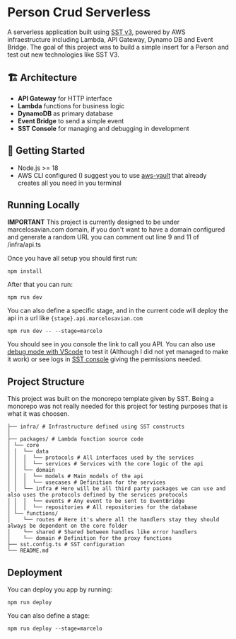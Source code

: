 # Person Crud Serverless

A serverless application built using [SST v3](https://docs.sst.dev), powered by AWS infraestructure including Lambda, API Gateway, Dynamo DB and Event Bridge. The goal of this project was to build a simple insert for a Person and test out new technologies like SST V3.

## 🏗 Architecture

- **API Gateway** for HTTP interface
- **Lambda** functions for business logic
- **DynamoDB** as primary database
- **Event Bridge** to send a simple event
- **SST Console** for managing and debugging in development

## 🚀 Getting Started

- Node.js >= 18
- AWS CLI configured (I suggest you to use [aws-vault](https://github.com/99designs/aws-vault) that already creates all you need in you terminal

## Running Locally

**IMPORTANT**
This project is currently designed to be under marcelosavian.com domain, if you don't want to have a domain configured and generate a random URL you can comment out line 9 and 11 of /infra/api.ts 

Once you have all setup you should first run:

```
npm install
```

After that you can run:

```
npm run dev
```

You can also define a specific stage, and in the current code will deploy the api in a url like `{stage}.api.marcelosavian.com`
```
npm run dev -- --stage=marcelo
```

You should see in you console the link to call you API. You can also use [debug mode with VScode](https://sst.dev/docs/live/#breakpoints) to test it (Although I did not yet managed to make it work) or see logs in [SST console](https://console.sst.dev/) giving the permissions needed.

## Project Structure

This project was built on the monorepo template given by SST. Being a monorepo was not really needed for this project for testing purposes that is what it was choosen.

```plaintext . 
├── infra/ # Infrastructure defined using SST constructs 
│
├── packages/ # Lambda function source code 
│ └── core
│ │  └── data
│ │  │  └── protocols # All interfaces used by the services 
│ │  │  └── services # Services with the core logic of the api 
│ │  └── domain 
│ │  │  └── models # Main models of the api 
│ │  │  └── usecases # Definition for the services 
│ │  └── infra # Here will be all third party packages we can use and also uses the protocols defined by the services protocols 
│ │  │  └── events # Any event to be sent to EventBridge
│ │  │  └── repositories # All repositories for the database
│ └── functions/ 
│    └── routes # Here it's where all the handlers stay they should always be dependent on the core folder 
│    └── shared # Shared between handles like error handlers 
│    └── domain # Definition for the proxy functions
├── sst.config.ts # SST configuration 
└── README.md 
```

## Deployment 

You can deploy you app by running:

```
npm run deploy
```

You can also define a stage:
```
npm run deploy --stage=marcelo
```

